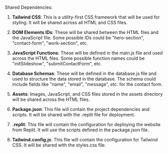 Shared Dependencies:

1. **Tailwind CSS**: This is a utility-first CSS framework that will be used for styling. It will be shared across all HTML and CSS files.

2. **DOM Elements IDs**: These will be shared between the HTML files and the JavaScript file. Some possible IDs could be "hero-section", "contact-form", "work-section", etc.

3. **JavaScript Functions**: These will be defined in the main.js file and used across the HTML files. Some possible function names could be "initSlideshow", "submitContactForm", etc.

4. **Database Schemas**: These will be defined in the database.js file and used to structure the data stored in the database. The schema could include fields like "name", "email", "message", etc. for the contact form.

5. **Assets**: Images, JavaScript, and CSS files stored in the assets directory will be shared across the HTML files.

6. **Package.json**: This file will contain the project dependencies and scripts. It will be shared with the .replit file for deployment.

7. **.replit**: This file will contain the configuration for deploying the website from Replit. It will use the scripts defined in the package.json file.

8. **Tailwind.config.js**: This file will contain the configuration for Tailwind CSS. It will be shared with the styles.css file.